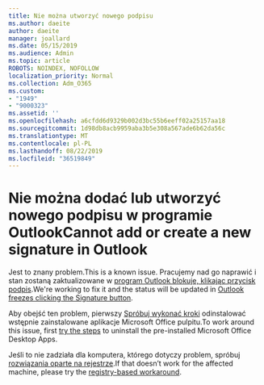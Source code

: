 ```yaml
---
title: Nie można utworzyć nowego podpisu
ms.author: daeite
author: daeite
manager: joallard
ms.date: 05/15/2019
ms.audience: Admin
ms.topic: article
ROBOTS: NOINDEX, NOFOLLOW
localization_priority: Normal
ms.collection: Adm_O365
ms.custom:
- "1949"
- "9000323"
ms.assetid: ''
ms.openlocfilehash: a6cfdd6d9329b002d3bc55b6eeff02a25157aa18
ms.sourcegitcommit: 1d98db8acb9959aba3b5e308a567ade6b62da56c
ms.translationtype: MT
ms.contentlocale: pl-PL
ms.lasthandoff: 08/22/2019
ms.locfileid: "36519849"
---
```

# <a name="cannot-add-or-create-a-new-signature-in-outlook"></a><span data-ttu-id="db1d1-102">Nie można dodać lub utworzyć nowego podpisu w programie Outlook</span><span class="sxs-lookup"><span data-stu-id="db1d1-102">Cannot add or create a new signature in Outlook</span></span>

<span data-ttu-id="db1d1-103">Jest to znany problem.</span><span class="sxs-lookup"><span data-stu-id="db1d1-103">This is a known issue.</span></span> <span data-ttu-id="db1d1-104">Pracujemy nad go naprawić i stan zostaną zaktualizowane w [program Outlook blokuje, klikając przycisk podpis](https://support.office.com/article/c70b36c2-66ca-401c-ab45-f29a46495d02).</span><span class="sxs-lookup"><span data-stu-id="db1d1-104">We're working to fix it and the status will be updated in [Outlook freezes clicking the Signature button](https://support.office.com/article/c70b36c2-66ca-401c-ab45-f29a46495d02).</span></span>

<span data-ttu-id="db1d1-105">Aby obejść ten problem, pierwszy [Spróbuj wykonać kroki](https://support.office.com/article/c70b36c2-66ca-401c-ab45-f29a46495d02) odinstalować wstępnie zainstalowane aplikacje Microsoft Office pulpitu.</span><span class="sxs-lookup"><span data-stu-id="db1d1-105">To work around this issue, first [try the steps](https://support.office.com/article/c70b36c2-66ca-401c-ab45-f29a46495d02) to uninstall the pre-installed Microsoft Office Desktop Apps.</span></span> 

<span data-ttu-id="db1d1-106">Jeśli to nie zadziała dla komputera, którego dotyczy problem, spróbuj [rozwiązania oparte na rejestrze](https://support.office.com/article/c70b36c2-66ca-401c-ab45-f29a46495d02).</span><span class="sxs-lookup"><span data-stu-id="db1d1-106">If that doesn’t work for the affected machine, please try the [registry-based workaround](https://support.office.com/article/c70b36c2-66ca-401c-ab45-f29a46495d02).</span></span>